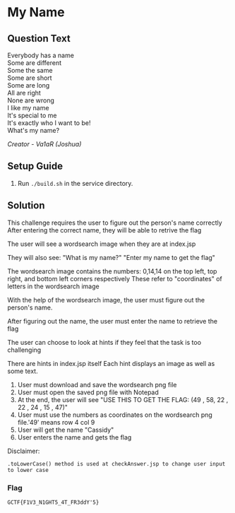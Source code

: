 # My Name

## Question Text

Everybody has a name  
Some are different  
Some the same  
Some are short  
Some are long  
All are right  
None are wrong  
I like my name  
It's special to me  
It's exactly who I want to be!  
What's my name?


*Creator - Va1aR (Joshua)*


## Setup Guide
1. Run `./build.sh` in the service directory.

## Solution
	
This challenge requires the user to figure out the person's name correctly
After entering the correct name, they will be able to retrive the flag

The user will see a wordsearch image when they are at index.jsp

They will also see:
"What is my name?"
"Enter my name to get the flag"

The wordsearch image contains the numbers: 0,14,14 
on the top left, top right, and bottom left corners respectively
These refer to "coordinates" of letters in the wordsearch image

With the help of the wordsearch image, the user must figure out the person's name.

After figuring out the name, the user must enter the name to retrieve the flag

The user can choose to look at hints if they feel that the task is too challenging

There are hints in index.jsp itself
Each hint displays an image as well as some text.

	
1. User must download and save the wordsearch png file
2. User must open the saved png file with Notepad
3. At the end, the user will see "USE THIS TO GET THE FLAG:	(49 , 58, 22 , 22 , 24 , 15 , 47)"
4. User must use the numbers as coordinates on the wordsearch png file.'49' means row 4 col 9
5. User will get the name "Cassidy"
6. User enters the name and gets the flag
	
Disclaimer:
	
	.toLowerCase() method is used at checkAnswer.jsp to change user input to lower case
	


### Flag
`GCTF{F1V3_N1GHT5_4T_FR3ddY'5}`

